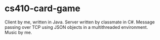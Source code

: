 # cs410-card-game
Client by me, written in Java. Server written by classmate in C#. Message passing over TCP using JSON objects in a multithreaded environment.
Music by me.
